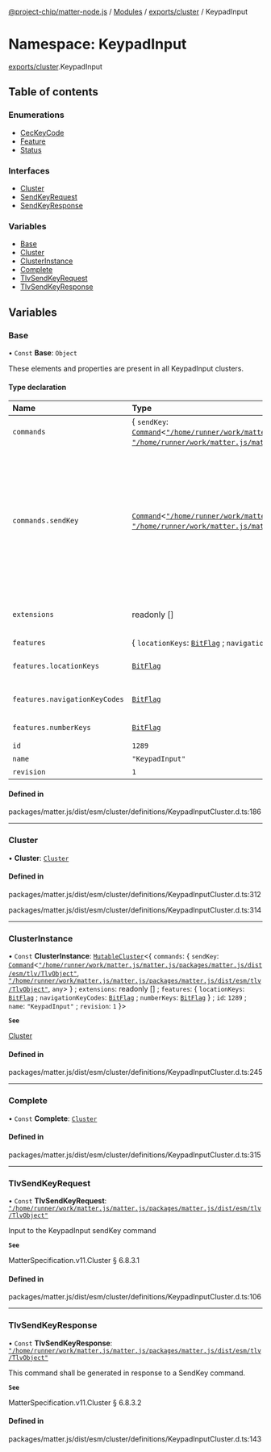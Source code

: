 [@project-chip/matter-node.js](../README.md) / [Modules](../modules.md) / [exports/cluster](exports_cluster.md) / KeypadInput

# Namespace: KeypadInput

[exports/cluster](exports_cluster.md).KeypadInput

## Table of contents

### Enumerations

- [CecKeyCode](../enums/exports_cluster.KeypadInput.CecKeyCode.md)
- [Feature](../enums/exports_cluster.KeypadInput.Feature.md)
- [Status](../enums/exports_cluster.KeypadInput.Status.md)

### Interfaces

- [Cluster](../interfaces/exports_cluster.KeypadInput.Cluster.md)
- [SendKeyRequest](../interfaces/exports_cluster.KeypadInput.SendKeyRequest.md)
- [SendKeyResponse](../interfaces/exports_cluster.KeypadInput.SendKeyResponse.md)

### Variables

- [Base](exports_cluster.KeypadInput.md#base)
- [Cluster](exports_cluster.KeypadInput.md#cluster)
- [ClusterInstance](exports_cluster.KeypadInput.md#clusterinstance)
- [Complete](exports_cluster.KeypadInput.md#complete)
- [TlvSendKeyRequest](exports_cluster.KeypadInput.md#tlvsendkeyrequest)
- [TlvSendKeyResponse](exports_cluster.KeypadInput.md#tlvsendkeyresponse)

## Variables

### Base

• `Const` **Base**: `Object`

These elements and properties are present in all KeypadInput clusters.

#### Type declaration

| Name | Type | Description |
| :------ | :------ | :------ |
| `commands` | \{ `sendKey`: [`Command`](../interfaces/exports_cluster.Command.md)\<[`"/home/runner/work/matter.js/matter.js/packages/matter.js/dist/esm/tlv/TlvObject"`](exports_session._internal_.__home_runner_work_matter_js_matter_js_packages_matter_js_dist_esm_tlv_TlvObject_.md), [`"/home/runner/work/matter.js/matter.js/packages/matter.js/dist/esm/tlv/TlvObject"`](exports_session._internal_.__home_runner_work_matter_js_matter_js_packages_matter_js_dist_esm_tlv_TlvObject_.md), `any`\>  } | - |
| `commands.sendKey` | [`Command`](../interfaces/exports_cluster.Command.md)\<[`"/home/runner/work/matter.js/matter.js/packages/matter.js/dist/esm/tlv/TlvObject"`](exports_session._internal_.__home_runner_work_matter_js_matter_js_packages_matter_js_dist_esm_tlv_TlvObject_.md), [`"/home/runner/work/matter.js/matter.js/packages/matter.js/dist/esm/tlv/TlvObject"`](exports_session._internal_.__home_runner_work_matter_js_matter_js_packages_matter_js_dist_esm_tlv_TlvObject_.md), `any`\> | Upon receipt, this shall process a keycode as input to the media device. If a second SendKey request with the same KeyCode value is received within 200ms, then the endpoint will consider the first key press to be a press and hold. When such a repeat KeyCode value is not received within 200ms, then the endpoint will consider the last key press to be a release. **`See`** MatterSpecification.v11.Cluster § 6.8.3.1 |
| `extensions` | readonly [] | This metadata controls which KeypadInputCluster elements matter.js activates for specific feature combinations. |
| `features` | \{ `locationKeys`: [`BitFlag`](exports_schema.md#bitflag) ; `navigationKeyCodes`: [`BitFlag`](exports_schema.md#bitflag) ; `numberKeys`: [`BitFlag`](exports_schema.md#bitflag)  } | - |
| `features.locationKeys` | [`BitFlag`](exports_schema.md#bitflag) | LocationKeys Supports CEC keys 0x0A (Settings) and 0x09 (Home) |
| `features.navigationKeyCodes` | [`BitFlag`](exports_schema.md#bitflag) | NavigationKeyCodes Supports UP, DOWN, LEFT, RIGHT, SELECT, BACK, EXIT, MENU |
| `features.numberKeys` | [`BitFlag`](exports_schema.md#bitflag) | NumberKeys Supports numeric input 0..9 |
| `id` | ``1289`` | - |
| `name` | ``"KeypadInput"`` | - |
| `revision` | ``1`` | - |

#### Defined in

packages/matter.js/dist/esm/cluster/definitions/KeypadInputCluster.d.ts:186

___

### Cluster

• **Cluster**: [`Cluster`](../interfaces/exports_cluster.KeypadInput.Cluster.md)

#### Defined in

packages/matter.js/dist/esm/cluster/definitions/KeypadInputCluster.d.ts:312

packages/matter.js/dist/esm/cluster/definitions/KeypadInputCluster.d.ts:314

___

### ClusterInstance

• `Const` **ClusterInstance**: [`MutableCluster`](../interfaces/exports_cluster.MutableCluster-1.md)\<\{ `commands`: \{ `sendKey`: [`Command`](../interfaces/exports_cluster.Command.md)\<[`"/home/runner/work/matter.js/matter.js/packages/matter.js/dist/esm/tlv/TlvObject"`](exports_session._internal_.__home_runner_work_matter_js_matter_js_packages_matter_js_dist_esm_tlv_TlvObject_.md), [`"/home/runner/work/matter.js/matter.js/packages/matter.js/dist/esm/tlv/TlvObject"`](exports_session._internal_.__home_runner_work_matter_js_matter_js_packages_matter_js_dist_esm_tlv_TlvObject_.md), `any`\>  } ; `extensions`: readonly [] ; `features`: \{ `locationKeys`: [`BitFlag`](exports_schema.md#bitflag) ; `navigationKeyCodes`: [`BitFlag`](exports_schema.md#bitflag) ; `numberKeys`: [`BitFlag`](exports_schema.md#bitflag)  } ; `id`: ``1289`` ; `name`: ``"KeypadInput"`` ; `revision`: ``1``  }\>

**`See`**

[Cluster](exports_cluster.KeypadInput.md#cluster)

#### Defined in

packages/matter.js/dist/esm/cluster/definitions/KeypadInputCluster.d.ts:245

___

### Complete

• `Const` **Complete**: [`Cluster`](../interfaces/exports_cluster.KeypadInput.Cluster.md)

#### Defined in

packages/matter.js/dist/esm/cluster/definitions/KeypadInputCluster.d.ts:315

___

### TlvSendKeyRequest

• `Const` **TlvSendKeyRequest**: [`"/home/runner/work/matter.js/matter.js/packages/matter.js/dist/esm/tlv/TlvObject"`](exports_session._internal_.__home_runner_work_matter_js_matter_js_packages_matter_js_dist_esm_tlv_TlvObject_.md)

Input to the KeypadInput sendKey command

**`See`**

MatterSpecification.v11.Cluster § 6.8.3.1

#### Defined in

packages/matter.js/dist/esm/cluster/definitions/KeypadInputCluster.d.ts:106

___

### TlvSendKeyResponse

• `Const` **TlvSendKeyResponse**: [`"/home/runner/work/matter.js/matter.js/packages/matter.js/dist/esm/tlv/TlvObject"`](exports_session._internal_.__home_runner_work_matter_js_matter_js_packages_matter_js_dist_esm_tlv_TlvObject_.md)

This command shall be generated in response to a SendKey command.

**`See`**

MatterSpecification.v11.Cluster § 6.8.3.2

#### Defined in

packages/matter.js/dist/esm/cluster/definitions/KeypadInputCluster.d.ts:143
